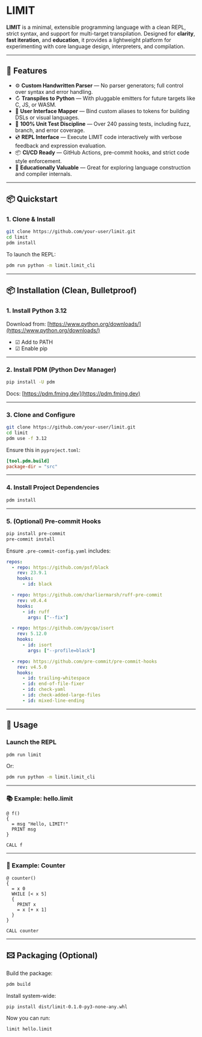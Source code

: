 # LIMIT

**LIMIT** is a minimal, extensible programming language with a clean REPL, strict syntax, and support for multi-target transpilation. Designed for **clarity**, **fast iteration**, and **education**, it provides a lightweight platform for experimenting with core language design, interpreters, and compilation.

---

## 🚀 Features

* ⚙️ **Custom Handwritten Parser** — No parser generators; full control over syntax and error handling.
* ↻ **Transpiles to Python** — With pluggable emitters for future targets like C, JS, or WASM.
* 🧠 **User Interface Mapper** — Bind custom aliases to tokens for building DSLs or visual languages.
* 🧪 **100% Unit Test Discipline** — Over 240 passing tests, including fuzz, branch, and error coverage.
* 💿 **REPL Interface** — Execute LIMIT code interactively with verbose feedback and expression evaluation.
* 📦 **CI/CD Ready** — GitHub Actions, pre-commit hooks, and strict code style enforcement.
* 🧠 **Educationally Valuable** — Great for exploring language construction and compiler internals.

---

## 📦 Quickstart

### 1. Clone & Install

```bash
git clone https://github.com/your-user/limit.git
cd limit
pdm install
```

To launch the REPL:

```bash
pdm run python -m limit.limit_cli
```

---

## 📦 Installation (Clean, Bulletproof)

### 1. Install Python 3.12

Download from: [https://www.python.org/downloads/](https://www.python.org/downloads/)

* ☑ Add to PATH
* ☑ Enable pip

---

### 2. Install PDM (Python Dev Manager)

```bash
pip install -U pdm
```

Docs: [https://pdm.fming.dev](https://pdm.fming.dev)

---

### 3. Clone and Configure

```bash
git clone https://github.com/your-user/limit.git
cd limit
pdm use -f 3.12
```

Ensure this in `pyproject.toml`:

```toml
[tool.pdm.build]
package-dir = "src"
```

---

### 4. Install Project Dependencies

```bash
pdm install
```

---

### 5. (Optional) Pre-commit Hooks

```bash
pip install pre-commit
pre-commit install
```

Ensure `.pre-commit-config.yaml` includes:

```yaml
repos:
  - repo: https://github.com/psf/black
    rev: 23.9.1
    hooks:
      - id: black

  - repo: https://github.com/charliermarsh/ruff-pre-commit
    rev: v0.4.4
    hooks:
      - id: ruff
        args: ["--fix"]

  - repo: https://github.com/pycqa/isort
    rev: 5.12.0
    hooks:
      - id: isort
        args: ["--profile=black"]

  - repo: https://github.com/pre-commit/pre-commit-hooks
    rev: v4.5.0
    hooks:
      - id: trailing-whitespace
      - id: end-of-file-fixer
      - id: check-yaml
      - id: check-added-large-files
      - id: mixed-line-ending
```

---

## 🔧 Usage

### Launch the REPL

```bash
pdm run limit
```

Or:

```bash
pdm run python -m limit.limit_cli
```

---

### 📚 Example: hello.limit

```limit
@ f()
{
  = msg "Hello, LIMIT!"
  PRINT msg
}

CALL f
```

---

### 🧰 Example: Counter

```limit
@ counter()
{
  = x 0
  WHILE [< x 5]
  {
    PRINT x
    = x [+ x 1]
  }
}

CALL counter
```

---

## 🖾 Packaging (Optional)

Build the package:

```bash
pdm build
```

Install system-wide:

```bash
pip install dist/limit-0.1.0-py3-none-any.whl
```

Now you can run:

```bash
limit hello.limit
```
